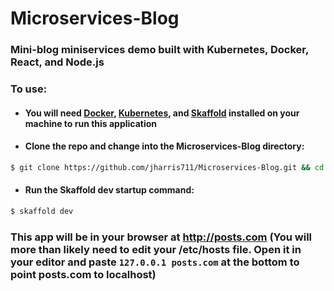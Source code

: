 # Microservices-Blog
### Mini-blog miniservices demo built with Kubernetes, Docker, React, and Node.js



### To use:
- #### You will need [Docker](https://www.docker.com/), [Kubernetes](https://kubernetes.io/), and [Skaffold](https://skaffold.dev/) installed on your machine to run this application

- #### Clone the repo and change into the Microservices-Blog directory:
```bash
$ git clone https://github.com/jharris711/Microservices-Blog.git && cd Microservices-blog
```
-  #### Run the Skaffold dev startup command:
```bash
$ skaffold dev
```

### This app will be in your browser at http://posts.com (You will more than likely need to edit your /etc/hosts file. Open it in your editor and paste `127.0.0.1 posts.com` at the bottom to point posts.com to localhost)
